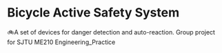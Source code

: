 # Bicycle Active Safety System
 🚲A set of devices for danger detection and auto-reaction.  Group project for SJTU ME210 Engineering_Practice
